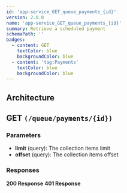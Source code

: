 ```yaml
---
id: 'app-service_GET_queue_payments_{id}'
version: 2.0.0
name: 'app-service_GET_queue_payments_{id}'
summary: Retrieve a scheduled payment
schemaPath: ''
badges:
  - content: GET
    textColor: blue
    backgroundColor: blue
  - content: 'tag:Payments'
    textColor: blue
    backgroundColor: blue
---
```

## Architecture
<NodeGraph />



## GET `(/queue/payments/{id})`

### Parameters
- **limit** (query): The collection items limit
- **offset** (query): The collection items offset




### Responses
**200 Response**
<SchemaViewer file="response-200.json" maxHeight="500" id="response-200" />
      **401 Response**
<SchemaViewer file="response-401.json" maxHeight="500" id="response-401" />
